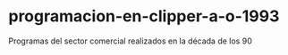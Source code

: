 # programacion-en-clipper-a-o-1993
Programas del sector comercial realizados en la década de los 90
